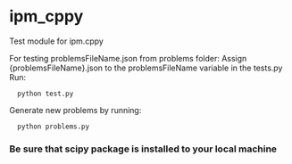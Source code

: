 # ipm_cppy
Test module for ipm.cppy

For testing problemsFileName.json from problems folder:
  Assign {problemsFileName}.json to the problemsFileName variable in the tests.py
  Run:
  ```
    python test.py
  ```
Generate new problems by running:
  ```
    python problems.py
  ```
### Be sure that scipy package is installed to your local machine
